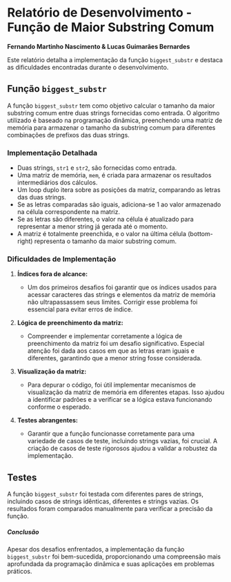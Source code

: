 # Relatório de Desenvolvimento - Função de Maior Substring Comum

**Fernando Martinho Nascimento & Lucas Guimarães Bernardes**

Este relatório detalha a implementação da função `biggest_substr` e destaca as dificuldades encontradas durante o desenvolvimento.

## Função `biggest_substr`

A função `biggest_substr` tem como objetivo calcular o tamanho da maior substring comum entre duas strings fornecidas como entrada. O algoritmo utilizado é baseado na programação dinâmica, preenchendo uma matriz de memória para armazenar o tamanho da substring comum para diferentes combinações de prefixos das duas strings.

### Implementação Detalhada

- Duas strings, `str1` e `str2`, são fornecidas como entrada.
- Uma matriz de memória, `mem`, é criada para armazenar os resultados intermediários dos cálculos.
- Um loop duplo itera sobre as posições da matriz, comparando as letras das duas strings.
- Se as letras comparadas são iguais, adiciona-se 1 ao valor armazenado na célula correspondente na matriz.
- Se as letras são diferentes, o valor na célula é atualizado para representar a menor string já gerada até o momento.
- A matriz é totalmente preenchida, e o valor na última célula (bottom-right) representa o tamanho da maior substring comum.

### Dificuldades de Implementação

1. **Índices fora de alcance:**
   - Um dos primeiros desafios foi garantir que os índices usados para acessar caracteres das strings e elementos da matriz de memória não ultrapassassem seus limites. Corrigir esse problema foi essencial para evitar erros de índice.

2. **Lógica de preenchimento da matriz:**
   - Compreender e implementar corretamente a lógica de preenchimento da matriz foi um desafio significativo. Especial atenção foi dada aos casos em que as letras eram iguais e diferentes, garantindo que a menor string fosse considerada.

3. **Visualização da matriz:**
   - Para depurar o código, foi útil implementar mecanismos de visualização da matriz de memória em diferentes etapas. Isso ajudou a identificar padrões e a verificar se a lógica estava funcionando conforme o esperado.

4. **Testes abrangentes:**
   - Garantir que a função funcionasse corretamente para uma variedade de casos de teste, incluindo strings vazias, foi crucial. A criação de casos de teste rigorosos ajudou a validar a robustez da implementação.

## Testes

A função `biggest_substr` foi testada com diferentes pares de strings, incluindo casos de strings idênticas, diferentes e strings vazias. Os resultados foram comparados manualmente para verificar a precisão da função.

##### Conclusão

Apesar dos desafios enfrentados, a implementação da função `biggest_substr` foi bem-sucedida, proporcionando uma compreensão mais aprofundada da programação dinâmica e suas aplicações em problemas práticos.
